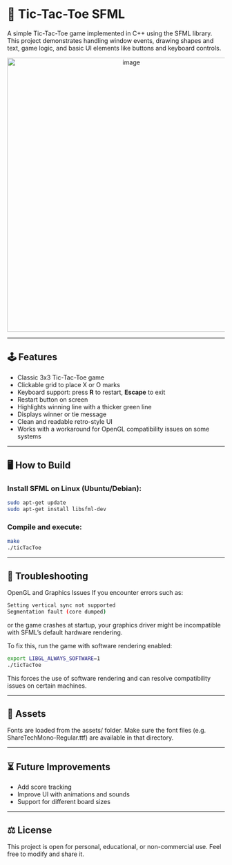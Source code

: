 # 🎲 Tic-Tac-Toe SFML

A simple Tic-Tac-Toe game implemented in C++ using the SFML library. This project demonstrates handling window events, drawing shapes and text, game logic, and basic UI elements like buttons and keyboard controls.

<p align="center">
    <img width="559" height="633" alt="image" src="https://github.com/user-attachments/assets/d4c69e17-a2ab-433a-9350-fdc9bf976136" />
</p>

---

## 🕹️ Features

- Classic 3x3 Tic-Tac-Toe game
- Clickable grid to place X or O marks
- Keyboard support: press **R** to restart, **Escape** to exit
- Restart button on screen
- Highlights winning line with a thicker green line
- Displays winner or tie message
- Clean and readable retro-style UI
- Works with a workaround for OpenGL compatibility issues on some systems

---

## 🖥️ How to Build

### Install SFML on Linux (Ubuntu/Debian):

```bash
sudo apt-get update
sudo apt-get install libsfml-dev
```

### Compile and execute:

```bash
make
./ticTacToe
```

---

## 🔧 Troubleshooting
OpenGL and Graphics Issues
If you encounter errors such as:

```bash
Setting vertical sync not supported
Segmentation fault (core dumped)
```
or the game crashes at startup, your graphics driver might be incompatible with SFML’s default hardware rendering.

To fix this, run the game with software rendering enabled:

```bash
export LIBGL_ALWAYS_SOFTWARE=1
./ticTacToe
```
This forces the use of software rendering and can resolve compatibility issues on certain machines.

---

## 📁 Assets
Fonts are loaded from the assets/ folder. Make sure the font files (e.g. ShareTechMono-Regular.ttf) are available in that directory.

---

## ⏳ Future Improvements

- Add score tracking
- Improve UI with animations and sounds
- Support for different board sizes

---

## ⚖️ License
This project is open for personal, educational, or non-commercial use. Feel free to modify and share it.

